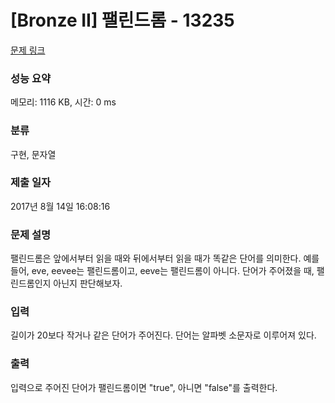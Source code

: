 # [Bronze II] 팰린드롬 - 13235 

[문제 링크](https://www.acmicpc.net/problem/13235) 

### 성능 요약

메모리: 1116 KB, 시간: 0 ms

### 분류

구현, 문자열

### 제출 일자

2017년 8월 14일 16:08:16

### 문제 설명

<p>팰린드롬은 앞에서부터 읽을 때와 뒤에서부터 읽을 때가 똑같은 단어를 의미한다. 예를 들어, eve, eevee는 팰린드롬이고, eeve는 팰린드롬이 아니다. 단어가 주어졌을 때, 팰린드롬인지 아닌지 판단해보자.</p>

### 입력 

 <p>길이가 20보다 작거나 같은 단어가 주어진다. 단어는 알파벳 소문자로 이루어져 있다.</p>

### 출력 

 <p>입력으로 주어진 단어가 팰린드롬이면 "true", 아니면 "false"를 출력한다.</p>

